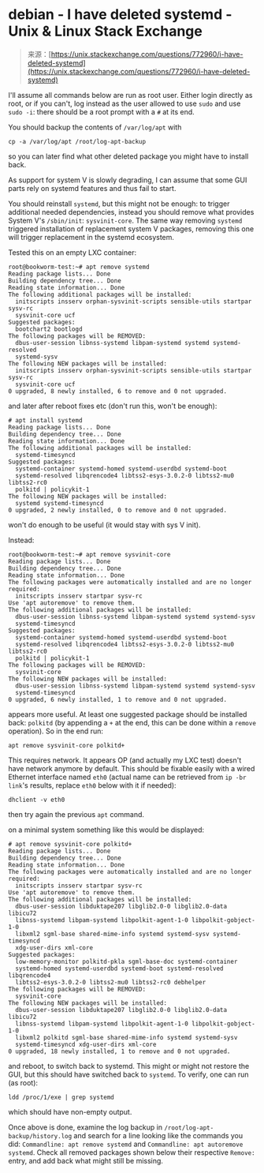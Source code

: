 <!--yml
category: 未分类
date: 2024-05-29 12:38:11
-->

# debian - I have deleted systemd - Unix & Linux Stack Exchange

> 来源：[https://unix.stackexchange.com/questions/772960/i-have-deleted-systemd](https://unix.stackexchange.com/questions/772960/i-have-deleted-systemd)

I'll assume all commands below are run as root user. Either login directly as root, or if you can't, log instead as the user allowed to use `sudo` and use `sudo -i`: there should be a root prompt with a `#` at its end.

You should backup the contents of `/var/log/apt` with

```
cp -a /var/log/apt /root/log-apt-backup 
```

so you can later find what other deleted package you might have to install back.

As support for system V is slowly degrading, I can assume that some GUI parts rely on systemd features and thus fail to start.

You should reinstall `systemd`, but this might not be enough: to trigger additional needed dependencies, instead you should remove what provides System V's `/sbin/init`: `sysvinit-core`. The same way removing `systemd` triggered installation of replacement system V packages, removing this one will trigger replacement in the systemd ecosystem.

Tested this on an empty LXC container:

```
root@bookworm-test:~# apt remove systemd
Reading package lists... Done
Building dependency tree... Done
Reading state information... Done
The following additional packages will be installed:
  initscripts insserv orphan-sysvinit-scripts sensible-utils startpar sysv-rc
  sysvinit-core ucf
Suggested packages:
  bootchart2 bootlogd
The following packages will be REMOVED:
  dbus-user-session libnss-systemd libpam-systemd systemd systemd-resolved
  systemd-sysv
The following NEW packages will be installed:
  initscripts insserv orphan-sysvinit-scripts sensible-utils startpar sysv-rc
  sysvinit-core ucf
0 upgraded, 8 newly installed, 6 to remove and 0 not upgraded. 
```

and later after reboot fixes etc (don't run this, won't be enough):

```
# apt install systemd
Reading package lists... Done
Building dependency tree... Done
Reading state information... Done
The following additional packages will be installed:
  systemd-timesyncd
Suggested packages:
  systemd-container systemd-homed systemd-userdbd systemd-boot
  systemd-resolved libqrencode4 libtss2-esys-3.0.2-0 libtss2-mu0 libtss2-rc0
  polkitd | policykit-1
The following NEW packages will be installed:
  systemd systemd-timesyncd
0 upgraded, 2 newly installed, 0 to remove and 0 not upgraded. 
```

won't do enough to be useful (it would stay with sys V init).

Instead:

```
root@bookworm-test:~# apt remove sysvinit-core
Reading package lists... Done
Building dependency tree... Done
Reading state information... Done
The following packages were automatically installed and are no longer required:
  initscripts insserv startpar sysv-rc
Use 'apt autoremove' to remove them.
The following additional packages will be installed:
  dbus-user-session libnss-systemd libpam-systemd systemd systemd-sysv
  systemd-timesyncd
Suggested packages:
  systemd-container systemd-homed systemd-userdbd systemd-boot
  systemd-resolved libqrencode4 libtss2-esys-3.0.2-0 libtss2-mu0 libtss2-rc0
  polkitd | policykit-1
The following packages will be REMOVED:
  sysvinit-core
The following NEW packages will be installed:
  dbus-user-session libnss-systemd libpam-systemd systemd systemd-sysv
  systemd-timesyncd
0 upgraded, 6 newly installed, 1 to remove and 0 not upgraded. 
```

appears more useful. At least one suggested package should be installed back: `polkitd` (by appending a `+` at the end, this can be done within a `remove` operation). So in the end run:

```
apt remove sysvinit-core polkitd+ 
```

This requires network. It appears OP (and actually my LXC test) doesn't have network anymore by default. This should be fixable easily with a wired Ethernet interface named `eth0` (actual name can be retrieved from `ip -br link`'s results, replace `eth0` below with it if needed):

```
dhclient -v eth0 
```

then try again the previous `apt` command.

on a minimal system something like this would be displayed:

```
# apt remove sysvinit-core polkitd+
Reading package lists... Done
Building dependency tree... Done
Reading state information... Done
The following packages were automatically installed and are no longer required:
  initscripts insserv startpar sysv-rc
Use 'apt autoremove' to remove them.
The following additional packages will be installed:
  dbus-user-session libduktape207 libglib2.0-0 libglib2.0-data libicu72
  libnss-systemd libpam-systemd libpolkit-agent-1-0 libpolkit-gobject-1-0
  libxml2 sgml-base shared-mime-info systemd systemd-sysv systemd-timesyncd
  xdg-user-dirs xml-core
Suggested packages:
  low-memory-monitor polkitd-pkla sgml-base-doc systemd-container
  systemd-homed systemd-userdbd systemd-boot systemd-resolved libqrencode4
  libtss2-esys-3.0.2-0 libtss2-mu0 libtss2-rc0 debhelper
The following packages will be REMOVED:
  sysvinit-core
The following NEW packages will be installed:
  dbus-user-session libduktape207 libglib2.0-0 libglib2.0-data libicu72
  libnss-systemd libpam-systemd libpolkit-agent-1-0 libpolkit-gobject-1-0
  libxml2 polkitd sgml-base shared-mime-info systemd systemd-sysv
  systemd-timesyncd xdg-user-dirs xml-core
0 upgraded, 18 newly installed, 1 to remove and 0 not upgraded. 
```

and reboot, to switch back to systemd. This might or might not restore the GUI, but this should have switched back to `systemd`. To verify, one can run (as root):

```
ldd /proc/1/exe | grep systemd 
```

which should have non-empty output.

Once above is done, examine the log backup in `/root/log-apt-backup/history.log` and search for a line looking like the commands you did: `Commandline: apt remove systemd` and `Commandline: apt autoremove systemd`. Check all removed packages shown below their respective `Remove:` entry, and add back what might still be missing.
